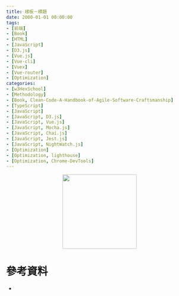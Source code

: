 ```yaml
---
title: 樣板－標題
date: 2000-01-01 00:00:00
tags:
- [前端]
- [Book]
- [HTML]
- [JavaScript]
- [D3.js]
- [Vue.js]
- [Vue-cli]
- [Vuex]
- [Vue-router]
- [Optimization]
categories: 
- [w3HexSchool]
- [Methodology]
- [Book, Clean-Code-A-Handbook-of-Agile-Software-Craftsmanship]
- [TypeScript]
- [JavaScript]
- [JavaScript, D3.js]
- [JavaScript, Vue.js]
- [JavaScript, Mocha.js]
- [JavaScript, Chai.js]
- [JavaScript, Jest.js]
- [JavaScript, NightWatch.js]
- [Optimization]
- [Optimization, lighthouse]
- [Optimization, Chrome-DevTools]
---
```


<div style="display:flex;justify-content:center;">
  <img style="object-fit:cover;" src='/images/' width='200px' height='200px' />
</div>



# 參考資料

- []()